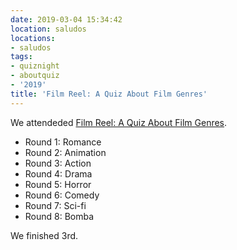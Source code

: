 ```yaml
---
date: 2019-03-04 15:34:42
location: saludos
locations:
- saludos
tags:
- quiznight
- aboutquiz
- '2019'
title: 'Film Reel: A Quiz About Film Genres'
---
```


We attendeded [Film Reel: A Quiz About Film Genres](https://www.facebook.com/events/376677176397510/).

- Round 1: Romance
- Round 2: Animation
- Round 3: Action
- Round 4: Drama
- Round 5: Horror
- Round 6: Comedy
- Round 7: Sci-fi
- Round 8: Bomba

We finished 3rd.